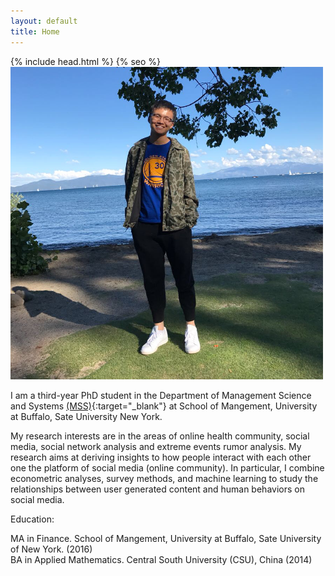 ```yaml
---
layout: default
title: Home
---
```

<html>
  <head>
    {% include head.html %}
    {% seo %}
  </head>
</html>

<img src="image/picture.jpg" alt="alt text" width="500px" height="500px">

I am a third-year PhD student in the Department of Management Science and Systems [(MSS)](http://mgt.buffalo.edu/degree-programs/phd-in-management/science-systems/current-students.html){:target="_blank"}  at School of Mangement, University at Buffalo, Sate University New York.

My research interests are in the areas of online health community, social media, social network analysis and extreme events rumor analysis. My research aims at deriving insights to how people interact with each other one the platform of social media (online community). In particular, I combine econometric analyses, survey methods, and machine learning to study the relationships between user generated content and human behaviors on social media. 

Education:  

MA in Finance. School of Mangement, University at Buffalo, Sate University of New York. (2016)  
BA in Applied Mathematics. Central South University (CSU), China (2014)
